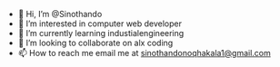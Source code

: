 - 👋 Hi, I’m @Sinothando
- 👀 I’m interested in computer web developer
- 🌱 I’m currently learning industialengineering
- 💞️ I’m looking to collaborate on alx coding
- 📫 How to reach me email me at sinothandonoqhakala1@gmail.com

<!---
232193271/232193271 is a ✨ special ✨ repository because its `README.md` (this file) appears on your GitHub profile.
You can click the Preview link to take a look at your changes.
--->
